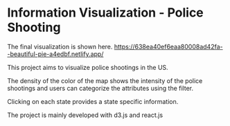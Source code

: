 # Information Visualization - Police Shooting
The final visualization is shown here. 
https://638ea40ef6eaa80008ad42fa--beautiful-pie-a4edbf.netlify.app/

This project aims to visualize police shootings in the US. 

The density of the color of the map shows the intensity of the police shootings and users can categorize the attributes using the filter. 

Clicking on each state provides a state specific information. 

The project is mainly developed with d3.js and react.js
